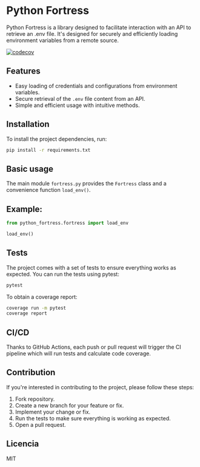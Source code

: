 # Python Fortress

Python Fortress is a library designed to facilitate interaction with an API to retrieve an .env file. It's designed for securely and efficiently loading environment variables from a remote source.

[![codecov](https://codecov.io/gh/magestree/python_fortress/branch/develop/graph/badge.svg)](https://codecov.io/gh/magestree/python_fortress)

## Features

- Easy loading of credentials and configurations from environment variables.
- Secure retrieval of the `.env` file content from an API.
- Simple and efficient usage with intuitive methods.

## Installation

To install the project dependencies, run:

```bash
pip install -r requirements.txt
```

## Basic usage

The main module `fortress.py` provides the `Fortress` class and a convenience function `load_env()`.

## Example:

```python
from python_fortress.fortress import load_env

load_env()
```

## Tests
The project comes with a set of tests to ensure everything works as expected. You can run the tests using pytest:

```bash
pytest
```

To obtain a coverage report:
```bash
coverage run -m pytest
coverage report
```

## CI/CD
Thanks to GitHub Actions, each push or pull request will trigger the CI pipeline which will run tests and calculate code coverage.


## Contribution
If you're interested in contributing to the project, please follow these steps:

1. Fork repository.
2. Create a new branch for your feature or fix.
3. Implement your change or fix.
4. Run the tests to make sure everything is working as expected.
5. Open a pull request.


## Licencia
MIT
